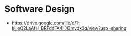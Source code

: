 # Software Design

- <https://drive.google.com/file/d/1-kl_eQ2LaAfH_BRFddFA4li0l3mydx3q/view?usp=sharing>
